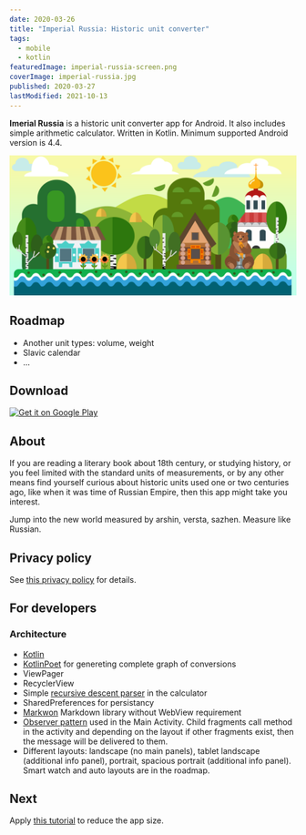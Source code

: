 ```yaml
---
date: 2020-03-26
title: "Imperial Russia: Historic unit converter"
tags:
  - mobile
  - kotlin
featuredImage: imperial-russia-screen.png
coverImage: imperial-russia.jpg
published: 2020-03-27
lastModified: 2021-10-13
---
```


**Imerial Russia** is a historic unit converter app for Android. It also includes simple arithmetic calculator. Written in Kotlin. Minimum supported Android version is 4.4.

![Russian landscape](./imperial-russia-feature.png)
## Roadmap

- Another unit types: volume, weight
- Slavic calendar
- ...

## Download

<a href="https://play.google.com/store/apps/details?id=xyz.neupokoev.forgottenstandards&amp;pcampaignid=pcampaignidMKT-Other-global-all-co-prtnr-py-PartBadge-Mar2515-1">
<img alt="Get it on Google Play" src="https://play.google.com/intl/en_us/badges/static/images/badges/en_badge_web_generic.png" height="80">
</a>


## About

If you are reading a literary book about 18th century, or studying history, or you feel limited with the standard units of measurements, or by any other means find yourself curious about historic units used one or two centuries ago, like when it was time of Russian Empire, then this app might take you interest.

Jump into the new world measured by arshin, versta, sazhen. Measure like Russian.


## Privacy policy

See [this privacy policy](https://neupokoev.xyz/projects/imperial-russia/privacy-policy) for details.


## For developers

### Architecture

- [Kotlin](https://kotlinlang.org/)
- [KotlinPoet](https://square.github.io/kotlinpoet/) for genereting complete graph of conversions
- ViewPager
- RecyclerView
- Simple [recursive descent parser](https://en.wikipedia.org/wiki/Recursive_descent_parser) in the calculator
- SharedPreferences for persistancy
- [Markwon](https://noties.io/Markwon/) Markdown library without WebView requirement
- [Observer pattern](https://en.wikipedia.org/wiki/Observer_pattern) used in the Main Activity. Child fragments call method in the activity and depending on the layout if other fragments exist, then the message will be delivered to them.
- Different layouts: landscape (no main panels), tablet landscape (additional info panel), portrait, spacious portrait (additional info panel). Smart watch and auto layouts are in the roadmap.


## Next

Apply [this tutorial](https://jakewharton.com/shrinking-a-kotlin-binary/) to reduce the app size.